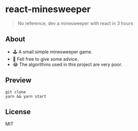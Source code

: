 # react-minesweeper

> No reference, dev a minesweeper with react in 3 hours

## About
  - 🕹️ A small simple minesweeper game.
  - 🍔 Fell free to give some advice.
  - 😂 The algorithms used in this project are very poor.

## Preview
```
git clone
yarn && yarn start
```

## License
  MIT

